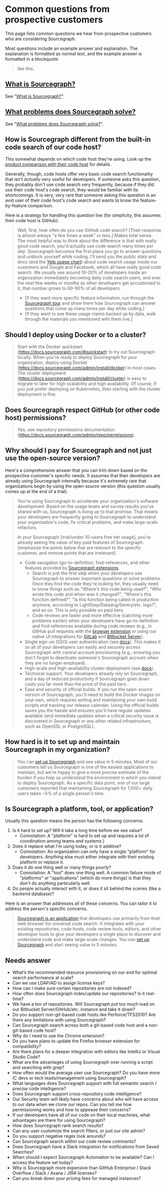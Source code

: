 # Common questions from prospective customers

This page lists common questions we hear from prospective customers who are considering Sourcegraph.

Most questions include an example answer and explanation. The explanation is formatted as normal text, and the example answer is formatted in a blockquote:

> like this.

## [What is Sourcegraph?](../marketing/messaging.md#sourcegraph-value-proposition)

See "[What is Sourcegraph?](../marketing/messaging.md#sourcegraph-value-proposition)".

## [What problems does Sourcegraph solve?](../marketing/messaging.md#what-problems-does-sourcegraph-solve)

See "[What problems does Sourcegraph solve?](../marketing/messaging.md#what-problems-does-sourcegraph-solve)".

## How is Sourcegraph different from the built-in code search of our code host?

This somewhat depends on which code host they're using. Look up the [product comparison with their code host](../../workflow/index.md#other-tools) for details.

Generally, though, code hosts offer very basic code search functionality that isn't *actually* very useful for developers. If someone asks this question, they probably don't use code search very frequently, because if they did use their code host's code search, they would be familiar with its shortcomings. It is very, very rare that someone asking this question is an avid user of their code host's code search and wants to know the feature-by-feature comparison.

Here is a strategy for handling this question live (for simplicity, this assumes their code host is GitHub):

> Well, first, how often do you use GitHub code search? [Their response is almost always "a few times a week" or less.] Makes total sense. The most helpful way to think about the difference is that with really good code search, you'd actually use code search many times *per day*. Sourcegraph becomes the first place you go to answer questions and unblock yourself while coding. I'll send you the public stats and docs (and the [Yelp usage chart](https://engineeringblog.yelp.com/2019/11/winning-the-hackathon-with-sourcegraph.html)) about code search usage inside our customers and Google and Facebook, which all have really good code search. We usually see around 10-20% of developers inside an organization immediately becoming daily code search users, and over the next few weeks or months as other developers get accustomed to it, that number grows to 60-90% of all developers.
>
> - [If they want more specific feature information, run through the [Sourcegraph tour](https://docs.sourcegraph.com/user/tour) and show them how Sourcegraph can answer questions that come up many times per day while coding.]
> - [If they want to see these usage claims backed up by data, walk through the materials you mentioned with them live.]

## Should I deploy using Docker or to a cluster?

> Start with the Docker quickstart (https://docs.sourcegraph.com/#quickstart) to try out Sourcegraph locally. When you're ready to deploy Sourcegraph for your organization, deploy using Docker (https://docs.sourcegraph.com/admin/install/docker) in most cases. The cluster deployment (https://docs.sourcegraph.com/admin/install/cluster) is easy to migrate to later for high scalability and high availability. Of course, if you just prefer deploying on Kubernetes, then starting with the cluster deployment is fine.

## Does Sourcegraph respect GitHub (or other code host) permissions?

> Yes, see repository permissions documentation (https://docs.sourcegraph.com/admin/repo/permissions).

## Why should I pay for Sourcegraph and not just use the open-source version?

Here's a comprehensive answer that you can trim down based on the prospective customer's specific needs. It assumes that their developers are already using Sourcegraph internally because it's extremely rare that organizations begin by using the open-source version (this question usually comes up at the end of a trial).

> You're using Sourcegraph to accelerate your organization's software development. Based on the usage levels and survey results you've shared with us, Sourcegraph is living up to that promise. That means your developers are frequently going to Sourcegraph to understand your organization's code, fix critical problems, and make large-scale refactors.
>
> In your Sourcegraph [trial/under-10-users free tier usage], you're already seeing the value of key paid features of Sourcegraph: [emphasize the points below that are relevant to the specific customer, and remove points that are irrelevant]
>
> - Code navigation (go-to-definition, find-references, and other features provided by [Sourcegraph extensions](https://docs.sourcegraph.com/extensions).
>   - Search is just the first step when your developers use Sourcegraph to answer important questions or solve problems. Once they find the code they're looking for, they usually need to know things such as "Where's this code being used?", "Who wrote this code and when was it changed?", "Where's this function defined?", "Is this function being called in production anymore, according to LightStep/Datadog/Sentry/etc. logs?", and so on. This is only possible on paid tiers.
>   - Code reviews are faster and more effective (catching more problems earlier) when your developers have go-to-definition and find-references available during code reviews (e.g., in GitHub pull requests with the [browser extension](https://docs.sourcegraph.com/integration/browser_extension) or using our native UI integrations for [GitLab](https://docs.sourcegraph.com/integration/gitlab) and [Bitbucket Server](https://docs.sourcegraph.com/integration/bitbucket_server#native-extension)).
> - Single sign-on (SSO) user authentication (see [docs](https://docs.sourcegraph.com/admin/auth)). This makes it so all of your developers can easily and securely access Sourcegraph with central account provisioning (e.g., ensuring you don't forget to deactivate someone's Sourcegraph account when they are no longer employed).
> - High-scale and high-availability cluster deployment (see [docs](https://docs.sourcegraph.com/admin/install/cluster)).
> - Technical support. Your developers already rely on Sourcegraph, and a day of reduced productivity if Sourcegraph goes down costs you far more than the price of the paid tiers.
> - Ease and security of official builds. If you run the open-source version of Sourcegraph, you'll need to build the Docker images on your own, which requires writing and maintaining your own build scripts and tracking our release calendar. Using the official builds saves you the hassle and ensures you'll have regular updates available (and immediate updates when a critical security issue is discovered in Sourcegraph or any other related infrastructure, such as OpenSSL or PostgreSQL).

## How hard is it to set up and maintain Sourcegraph in my organization?

> You can [set up Sourcegraph](https://docs.sourcegraph.com/#quickstart) and see value in 5 minutes. Most of our customers tell us Sourcegraph is one of the easiest applications to maintain, but we're happy to give a more precise estimate of the burden if you help us understand the environment in which you intend to deploy Sourcegraph. As a specific data point, one of our large customers reported that maintaining Sourcegraph for 1,000+ daily users takes ~5% of a single person's time.

## Is Sourcegraph a platform, tool, or application?

Usually this question means the person has the following concerns:

1. Is it hard to set up? Will it take a long time before we see value?
   - Connotation: A "platform" is hard to set up and requires a lot of coordination among teams and systems.)
1. Does it replace what I'm using today, or is it additive?
   - Connotation: An organization can only have a single "platform" for developers. Anything else must either integrate with their existing platform or replace it.
1. Does it do one thing well or many things poorly?
   - Connotation: A "tool" does one thing well. A common failure mode of "platforms" or "applications" (which do more things) is that they don't do anything particularly well.
1. Do people actually interact with it, or does it sit behind the scenes (like a backend database)?

Here is an answer that addresses all of these concerns. You can tailor it to address the person's specific concerns.

> [Sourcegraph is an application](../marketing/messaging.md#sourcegraph-is-an-a-application) that developers use primarily from their web browser for universal code search. It integrates with your existing repositories, code hosts, code review tools, editors, and other developer tools to give your developers a single place to discover and understand code and make large-scale changes. You can [set up Sourcegraph](https://docs.sourcegraph.com/#quickstart) and start seeing value in 5 minutes.

## Needs answer

- What’s the recommended resource provisioning on our end for optimal search performance at scale?
- Can we use LDAP/AD to assign license keys?
- How can I make sure certain repositories are not indexed?
- How often does Sourcegraph index/update our repositories? Is it real-time?
- We have a ton of repositories. Will Sourcegraph put too much load on our Bitbucket Server/GitHub/etc. instance and take it down?
- Do you support non-git-based code hosts like Perforce/TFS2010? Are there any limitations with using Sourcegraph?
- Can Sourcegraph search across both a git-based code host and a non-git-based code host?
- Why do I need to use the Chrome extension?
- Do you have plans to update the Firefox browser extension for compatibility?
- Are there plans for a deeper integration with editors like IntelliJ or Visual Studio Code?
- What are the advantages of using Sourcegraph over running a script and searching with grep?
- How often would the average user use Sourcegraph? Do you have more IC devs or tech leads/management using Sourcegraph?
- What languages does Sourcegraph support with full semantic search / precise code intelligence?
- Does Sourcegraph support cross-repository code intelligence?
- Our Security team will likely have concerns about who will have access to our data when we clone our repos. Can you tell me how permissioning works and how to appease their concerns?
- If our developers have all of our code on their local machines, what advantages are there for using Sourcegraph?
- How does Sourcegraph rank search results?
- Can any user customize the search filters, or just our site admin?
- Do you support negative regex look arounds?
- Can Sourcegraph search within our code review comments?
- Does Sourcegraph have a Slack integration for notifications from Saved Searches?
- When should I expect Sourcegraph Automation to be available? Can I access the feature set today?
- Why is Sourcegraph more expensive than GitHub Enterprise / Stack Overflow / Slack / Asana / JIRA licenses?
- Can you break down your pricing fees for managed instances?
